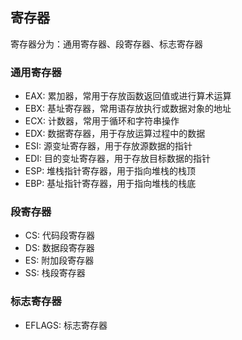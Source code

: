 ## 寄存器

寄存器分为：通用寄存器、段寄存器、标志寄存器

### 通用寄存器

- EAX: 累加器，常用于存放函数返回值或进行算术运算
- EBX: 基址寄存器，常用语存放执行或数据对象的地址
- ECX: 计数器，常用于循环和字符串操作
- EDX: 数据寄存器，用于存放运算过程中的数据
- ESI: 源变址寄存器，用于存放源数据的指针
- EDI: 目的变址寄存器，用于存放目标数据的指针
- ESP: 堆栈指针寄存器，用于指向堆栈的栈顶
- EBP: 基址指针寄存器，用于指向堆栈的栈底

### 段寄存器

- CS: 代码段寄存器
- DS: 数据段寄存器
- ES: 附加段寄存器
- SS: 栈段寄存器

### 标志寄存器

- EFLAGS: 标志寄存器
